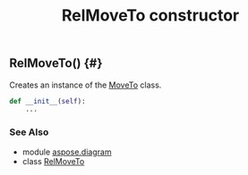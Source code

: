 ﻿---
title: RelMoveTo constructor
second_title: Aspose.Diagram for Python via .NET API References
description: 
type: docs
weight: 10
url: /python-net/aspose.diagram/relmoveto/__init__/
is_root: false
---

## RelMoveTo() {#}

Creates an instance of the [MoveTo](/diagram/python-net/aspose.diagram/moveto) class.



```python
def __init__(self):
    ...
```





### See Also
* module [aspose.diagram](../../)
* class [RelMoveTo](/diagram/python-net/aspose.diagram/relmoveto)
